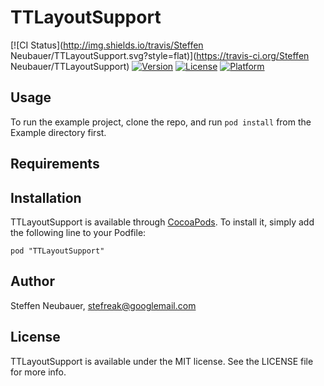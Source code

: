 # TTLayoutSupport

[![CI Status](http://img.shields.io/travis/Steffen Neubauer/TTLayoutSupport.svg?style=flat)](https://travis-ci.org/Steffen Neubauer/TTLayoutSupport)
[![Version](https://img.shields.io/cocoapods/v/TTLayoutSupport.svg?style=flat)](http://cocoadocs.org/docsets/TTLayoutSupport)
[![License](https://img.shields.io/cocoapods/l/TTLayoutSupport.svg?style=flat)](http://cocoadocs.org/docsets/TTLayoutSupport)
[![Platform](https://img.shields.io/cocoapods/p/TTLayoutSupport.svg?style=flat)](http://cocoadocs.org/docsets/TTLayoutSupport)

## Usage

To run the example project, clone the repo, and run `pod install` from the Example directory first.

## Requirements

## Installation

TTLayoutSupport is available through [CocoaPods](http://cocoapods.org). To install
it, simply add the following line to your Podfile:

    pod "TTLayoutSupport"

## Author

Steffen Neubauer, stefreak@googlemail.com

## License

TTLayoutSupport is available under the MIT license. See the LICENSE file for more info.

